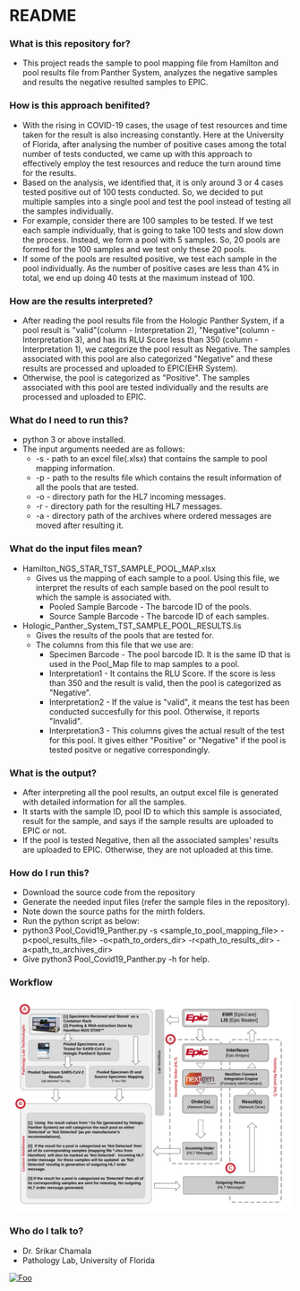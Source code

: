 # README #
### What is this repository for? ###
* This project reads the sample to pool mapping file from Hamilton and pool results file from Panther System, analyzes the negative samples and results the negative resulted samples to EPIC.

### How is this approach benifited? ###
* With the rising in COVID-19 cases, the usage of test resources and time taken for the result is also increasing constantly. Here at the University of Florida, after analysing the number of 
  positive cases among the total number of tests conducted, we came up with this approach to effectively employ the test resources and reduce the turn around time for the results.
* Based on the analysis, we identified that, it is only around 3 or 4 cases tested positive out of 100 tests conducted. So, we decided to put multiple samples into a single pool and test the pool 
  instead of testing all the samples individually.
* For example, consider there are 100 samples to be tested. If we test each sample individually, that is going to take 100 tests and slow down the process. Instead, we form a pool with 5 samples.
  So, 20 pools are formed for the 100 samples and we test only these 20 pools. 
* If some of the pools are resulted positive, we test each sample in the pool individually. As the number of positive cases are less than 4% in total, we end up doing 40 tests at the maximum instead of 100.

### How are the results interpreted? ###
* After reading the pool results file from the Hologic Panther System, if a pool result is "valid"(column - Interpretation 2), "Negative"(column - Interpretation 3), and has its RLU Score less than 350
  (column - Interpretation 1), we categorize the pool result as Negative. The samples associated with this pool are also categorized "Negative" and these results are processed and uploaded to EPIC(EHR System).
* Otherwise, the pool is categorized as "Positive". The samples associated with this pool are tested individually and the results are processed and uploaded to EPIC. 

### What do I need to run this? ###
* python 3 or above installed.
* The input arguments needed are as follows:
	* -s <sample to pool mapping file> - path to an excel file(.xlsx) that contains the sample to pool mapping information.
	* -p <pool results file> - path to the results file which contains the result information of all the pools that are tested.
	* -o <mirth orders directory> - directory path for the HL7 incoming messages.
	* -r <mirth results directory> - directory path for the resulting HL7 messages.
	* -a <mirth archive directory> - directory path of the archives where ordered messages are moved after resulting it.

### What do the input files mean? ###
* Hamilton_NGS_STAR_TST_SAMPLE_POOL_MAP.xlsx
	* Gives us the mapping of each sample to a pool. Using this file, we interpret the results of each sample based on the pool result to which the sample is associated with.
		* Pooled Sample Barcode - The barcode ID of the pools.
		* Source Sample Barcode - The barcode ID of each samples.
* Hologic_Panther_System_TST_SAMPLE_POOL_RESULTS.lis
	* Gives the results of the pools that are tested for.
	* The columns from this file that we use are:
		* Specimen Barcode - The pool barcode ID. It is the same ID that is used in the Pool_Map file to map samples to a pool.
		* Interpretation1 - It contains the RLU Score. If the score is less than 350 and the result is valid, then the pool is categorized as "Negative".
		* Interpretation2 - If the value is "valid", it means the test has been conducted succesfully for this pool. Otherwise, it reports "Invalid".
		* Interpretation3 - This columns gives the actual result of the test for this pool. It gives either "Positive" or "Negative" if the pool is tested positve or negative correspondingly.

### What is the output? ###
* After interpreting all the pool results, an output excel file is generated with detailed information for all the samples.
* It starts with the sample ID, pool ID to which this sample is associated, result for the sample, and says if the sample results are uploaded to EPIC or not.
* If the pool is tested Negative, then all the associated samples' results are uploaded to EPIC. Otherwise, they are not uploaded at this time.

### How do I run this? ###

* Download the source code from the repository
* Generate the needed input files (refer the sample files in the repository).
* Note down the source paths for the mirth folders.
* Run the python script as below:
* python3 Pool_Covid19_Panther.py -s <sample_to_pool_mapping_file> -p<pool_results_file> -o<path_to_orders_dir> -r<path_to_results_dir> -a<path_to_archives_dir>
* Give python3 Pool_Covid19_Panther.py -h for help.

### Workflow ###
![workflow image](COVID_19_Pooling_WorkFlow_V1.png)

### Who do I talk to? ###

* Dr. Srikar Chamala
* Pathology Lab, University of Florida


[![Foo](https://chamalalab.org/wp-content/uploads/2020/07/thumbnail_LOGO-BLCK.png)](http://chamalalab.org/)